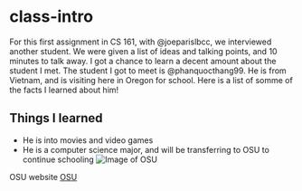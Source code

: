 # class-intro
For this first assignment in CS 161, with @joeparislbcc, we interviewed another student. We were given a list of ideas and talking points, and 10 minutes to talk away. I got a chance to learn a decent amount about the student I met.
The student I got to meet is @phanquocthang99. He is from Vietnam, and is visiting here in Oregon for school. Here is a list of somme of the facts I learned about him!
## Things I learned
* He is into movies and video games
* He is a computer science major, and will be transferring to OSU to continue schooling
![Image of OSU](https://www.finalcall.com/artman/uploads/3/oregon_state_edu_01-14-2014.jpg)

OSU website
[OSU](https://oregonstate.edu/)
